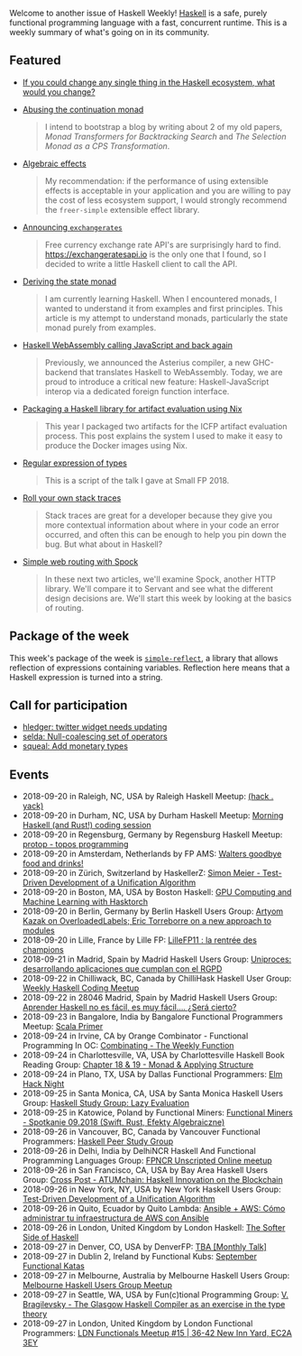 <!-- 2018-09-20 unpublished -->

Welcome to another issue of Haskell Weekly!
[Haskell](https://haskell-lang.org) is a safe, purely functional programming language with a fast, concurrent runtime.
This is a weekly summary of what's going on in its community.

## Featured

-   [If you could change any single thing in the Haskell ecosystem, what would you change?](https://np.reddit.com/r/haskell/comments/9fefoe/if_you_had_the_ultimate_power_and_could_change/)

-   [Abusing the continuation monad](https://julesh.com/2016/09/22/abusing-the-continuation-monad/)

    > I intend to bootstrap a blog by writing about 2 of my old papers, *Monad Transformers for Backtracking Search* and *The Selection Monad as a CPS Transformation*.

-   [Algebraic effects](https://mail.haskell.org/pipermail/haskell-cafe/2018-September/129992.html)

    > My recommendation: if the performance of using extensible effects is acceptable in your application and you are willing to pay the cost of less ecosystem support, I would strongly recommend the `freer-simple` extensible effect library.

-   [Announcing `exchangerates`](https://cs-syd.eu/posts/2018-09-14-exchangerates)

    > Free currency exchange rate API's are surprisingly hard to find. <https://exchangeratesapi.io> is the only one that I found, so I decided to write a little Haskell client to call the API.

-   [Deriving the state monad](https://medium.com/@narasimha.gm/deriving-the-state-monad-bb5730bf8848)

    > I am currently learning Haskell. When I encountered monads, I wanted to understand it from examples and first principles. This article is my attempt to understand monads, particularly the state monad purely from examples.

-   [Haskell WebAssembly calling JavaScript and back again](https://www.tweag.io/posts/2018-09-12-asterius-ffi.html)

    > Previously, we announced the Asterius compiler, a new GHC-backend that translates Haskell to WebAssembly. Today, we are proud to introduce a critical new feature: Haskell-JavaScript interop via a dedicated foreign function interface.

-   [Packaging a Haskell library for artifact evaluation using Nix](https://mpickering.github.io/posts/2018-09-19-nix-artefacts.html)

    > This year I packaged two artifacts for the ICFP artifact evaluation process. This post explains the system I used to make it easy to produce the Docker images using Nix.

-   [Regular expression of types](http://oleg.fi/gists/posts/2018-09-13-regular-expressions-of-types.html)

    > This is a script of the talk I gave at Small FP 2018.

-   [Roll your own stack traces](https://www.michaelpj.com/blog/2018/09/16/roll-your-own-stacktraces.html)

    > Stack traces are great for a developer because they give you more contextual information about where in your code an error occurred, and often this can be enough to help you pin down the bug. But what about in Haskell?

-   [Simple web routing with Spock](https://mmhaskell.com/blog/2018/9/17/simple-web-routing-with-spock)

    > In these next two articles, we'll examine Spock, another HTTP library. We'll compare it to Servant and see what the different design decisions are. We'll start this week by looking at the basics of routing.

## Package of the week

This week's package of the week is [`simple-reflect`](https://hackage.haskell.org/package/simple-reflect-0.3.3),
a library that allows reflection of expressions containing variables.
Reflection here means that a Haskell expression is turned into a string.

## Call for participation

-   [hledger: twitter widget needs updating](https://github.com/simonmichael/hledger/issues/870)
-   [selda: Null-coalescing set of operators](https://github.com/valderman/selda/issues/95)
-   [squeal: Add monetary types](https://github.com/morphismtech/squeal/issues/60)

## Events

- 2018-09-20 in Raleigh, NC, USA by Raleigh Haskell Meetup: [(hack . yack)](https://www.meetup.com/Raleigh-Haskell-Meetup/events/254283619/)
- 2018-09-20 in Durham, NC, USA by Durham Haskell Meetup: [Morning Haskell (and Rust!) coding session](https://www.meetup.com/Durham-Haskell-Meetup/events/254683854/)
- 2018-09-20 in Regensburg, Germany by Regensburg Haskell Meetup: [protop - topos programming](https://www.meetup.com/Regensburg-Haskell-Meetup/events/254249690/)
- 2018-09-20 in Amsterdam, Netherlands by FP AMS: [Walters goodbye food and drinks!](https://www.meetup.com/fp-ams/events/254617177/)
- 2018-09-20 in Zürich, Switzerland by HaskellerZ: [Simon Meier - Test-Driven Development of a Unification Algorithm](https://www.meetup.com/HaskellerZ/events/254538726/)
- 2018-09-20 in Boston, MA, USA by Boston Haskell: [GPU Computing and Machine Learning with Hasktorch](https://www.meetup.com/Boston-Haskell/events/254672553/)
- 2018-09-20 in Berlin, Germany by Berlin Haskell Users Group: [Artyom Kazak on OverloadedLabels; Eric Torreborre on a new approach to modules](https://www.meetup.com/berlinhug/events/253674434/)
- 2018-09-20 in Lille, France by Lille FP: [LilleFP11 : la rentrée des champions ](https://www.meetup.com/Lille-FP/events/254473617/)
- 2018-09-21 in Madrid, Spain by Madrid Haskell Users Group: [Uniproces: desarrollando aplicaciones que cumplan con el RGPD ](https://www.meetup.com/Haskell-MAD/events/254310290/)
- 2018-09-22 in Chilliwack, BC, Canada by ChilliHask Haskell User Group: [Weekly Haskell Coding Meetup](https://www.meetup.com/BC-HUG/events/254744900/)
- 2018-09-22 in 28046 Madrid, Spain by Madrid Haskell Users Group: [Aprender Haskell no es fácil, es muy fácil.... ¿Será cierto?](https://www.meetup.com/Haskell-MAD/events/254042798/)
- 2018-09-23 in Bangalore, India by Bangalore Functional Programmers Meetup: [Scala Primer](https://www.meetup.com/Bangalore-Functional-Programmers-Meetup/events/253727118/)
- 2018-09-24 in Irvine, CA by Orange Combinator - Functional Programming In OC: [Combinating - The Weekly Function](https://www.meetup.com/orange-combinator/events/254810138/)
- 2018-09-24 in Charlottesville, VA, USA by Charlottesville Haskell Book Reading Group: [Chapter 18 & 19 - Monad & Applying Structure](https://www.meetup.com/Charlottesville-Haskell-Book-Reading-Group/events/254312788/)
- 2018-09-24 in Plano, TX, USA by Dallas Functional Programmers: [Elm Hack Night](https://www.meetup.com/Dallas-Functional-Programmers/events/253890679/)
- 2018-09-25 in Santa Monica, CA, USA by Santa Monica Haskell Users Group: [Haskell Study Group: Lazy Evaluation](https://www.meetup.com/santa-monica-haskell/events/254677873/)
- 2018-09-25 in Katowice, Poland by Functional Miners: [Functional Miners - Spotkanie 09.2018 (Swift, Rust, Efekty Algebraiczne)](https://www.meetup.com/Functional-Miners/events/254549595/)
- 2018-09-26 in Vancouver, BC, Canada by Vancouver Functional Programmers: [Haskell Peer Study Group](https://www.meetup.com/Vancouver-Functional-Programmers/events/254423144/)
- 2018-09-26 in Delhi, India by DelhiNCR Haskell And Functional Programming Languages Group: [FPNCR Unscripted Online meetup](https://www.meetup.com/DelhiNCR-Haskell-And-Functional-Programming-Languages-Group/events/253968499/)
- 2018-09-26 in San Francisco, CA, USA by Bay Area Haskell Users Group: [Cross Post - ATUMchain: Haskell Innovation on the Blockchain](https://www.meetup.com/Bay-Area-Haskell-Users-Group/events/254809161/)
- 2018-09-26 in New York, NY, USA by New York Haskell Users Group: [Test-Driven Development of a Unification Algorithm](https://www.meetup.com/NY-Haskell/events/254584461/)
- 2018-09-26 in Quito, Ecuador by Quito Lambda: [Ansible + AWS: Cómo administrar tu infraestructura de AWS con Ansible](https://www.meetup.com/Quito-Lambda-Meetup/events/253080141/)
- 2018-09-26 in London, United Kingdom by London Haskell: [The Softer Side of Haskell](https://www.meetup.com/London-Haskell/events/254816370/)
- 2018-09-27 in Denver, CO, USA by DenverFP: [TBA [Monthly Talk]](https://www.meetup.com/denverfp/events/254204993/)
- 2018-09-27 in Dublin 2, Ireland by Functional Kubs: [September Functional Katas](https://www.meetup.com/FunctionalKubs/events/254817474/)
- 2018-09-27 in Melbourne, Australia by Melbourne Haskell Users Group: [Melbourne Haskell Users Group Meetup](https://www.meetup.com/Melbourne-Haskell-Users-Group/events/253965269/)
- 2018-09-27 in Seattle, WA, USA by Fun(c)tional Programming Group: [V. Bragilevsky - The Glasgow Haskell Compiler as an exercise in the type theory](https://www.meetup.com/fun-c-group/events/252633333/)
- 2018-09-27 in London, United Kingdom by London Functional Programmers: [LDN Functionals Meetup #15 | 36-42 New Inn Yard, EC2A 3EY](https://www.meetup.com/London-Functionals/events/254679448/)
